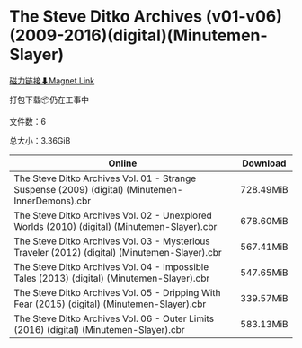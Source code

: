 # The Steve Ditko Archives (v01-v06)(2009-2016)(digital)(Minutemen-Slayer)

[磁力链接⬇Magnet Link](magnet:?xt=urn:btih:6ab538114595a247834d7bfceba31c91f65e15b2&dn=The%20Steve%20Ditko%20Archives%20%28v01-v06%29%282009-2016%29%28digital%29%28Minutemen-Slayer%29)

打包下载📦仍在工事中

文件数：6

总大小：3.36GiB

Online | Download
--- | ---
The Steve Ditko Archives Vol. 01 - Strange Suspense (2009) (digital) (Minutemen-InnerDemons).cbr | 728.49MiB
The Steve Ditko Archives Vol. 02 - Unexplored Worlds (2010) (digital) (Minutemen-Slayer).cbr | 678.60MiB
The Steve Ditko Archives Vol. 03 - Mysterious Traveler (2012) (digital) (Minutemen-Slayer).cbr | 567.41MiB
The Steve Ditko Archives Vol. 04 - Impossible Tales (2013) (digital) (Minutemen-Slayer).cbr | 547.65MiB
The Steve Ditko Archives Vol. 05 - Dripping With Fear (2015) (digital) (Minutemen-Slayer).cbr | 339.57MiB
The Steve Ditko Archives Vol. 06 - Outer Limits (2016) (digital) (Minutemen-Slayer).cbr | 583.13MiB